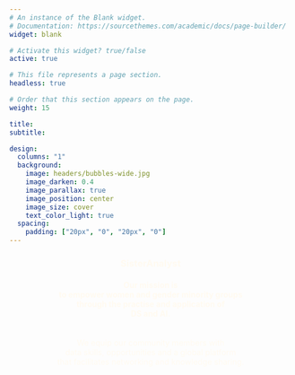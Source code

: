 ```yaml
---
# An instance of the Blank widget.
# Documentation: https://sourcethemes.com/academic/docs/page-builder/
widget: blank

# Activate this widget? true/false
active: true

# This file represents a page section.
headless: true

# Order that this section appears on the page.
weight: 15

title: 
subtitle:

design:
  columns: "1"
  background:
    image: headers/bubbles-wide.jpg
    image_darken: 0.4
    image_parallax: true
    image_position: center
    image_size: cover
    text_color_light: true
  spacing:
    padding: ["20px", "0", "20px", "0"]
---
```


<center><b><h3> <span style="color: #FFFAF0">SisterAnalyst
</span></h3></b></center>

<center><b><h4> <span style="color: #FFFAF0"> Our mission is <br> to empower women and gender minority groups <br> through the practise and application of <br> DS and AI. </span></h4></b></center>

<br>
<center><span style="color: #FFFAF0"> We equip our community members with <br> data skills, opportunities and a global platform <br> that facilitates networking and knowledge sharing.</span> 






